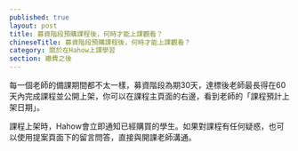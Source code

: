 ```yaml
---
published: true
layout: post
title: 募資階段預購課程後，何時才能上課觀看？
chineseTitle: 募資階段預購課程後，何時才能上課觀看？
category: 關於在Hahow上課學習
section: 繳費之後
---
```

 

每一個老師的備課期間都不太一樣，募資階段為期30天，達標後老師最長得在60天內完成課程並公開上架，你可以在課程主頁面的右邊，看到老師的「課程預計上架日期」。

課程上架時，Hahow會立即通知已經購買的學生。如果對課程有任何疑惑，也可以使用提案頁面下的留言問答，直接與開課老師溝通。